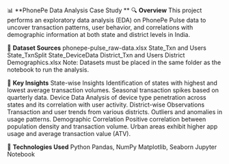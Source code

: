 📊 **PhonePe Data Analysis Case Study
**
🔍 **Overview**
This project performs an exploratory data analysis (EDA) on PhonePe Pulse data to uncover transaction patterns, user behavior, and correlations with demographic information at both state and district levels in India.

📁 **Dataset Sources**
phonepe-pulse_raw-data.xlsx
State_Txn and Users
State_TxnSplit
State_DeviceData
District_Txn and Users
District Demographics.xlsx
Note: Datasets must be placed in the same folder as the notebook to run the analysis.

📌 **Key Insights**
State-wise Insights
Identification of states with highest and lowest average transaction volumes.
Seasonal transaction spikes based on quarterly data.
Device Data
Analysis of device type penetration across states and its correlation with user activity.
District-wise Observations
Transaction and user trends from various districts.
Outliers and anomalies in usage patterns.
Demographic Correlation
Positive correlation between population density and transaction volume.
Urban areas exhibit higher app usage and average transaction value (ATV).

🧰 **Technologies Used**
Python
Pandas, NumPy
Matplotlib, Seaborn
Jupyter Notebook
